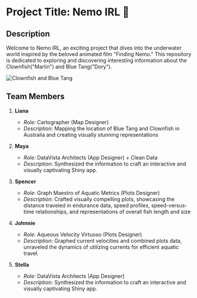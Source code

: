 # Project Title: Nemo IRL 🐠

## Description

Welcome to Nemo IRL, an exciting project that dives into the underwater world inspired by the beloved animated film "Finding Nemo." This repository is dedicated to exploring and discovering interesting information about the Clownfish("Marlin") and Blue Tang("Dory").

![Clownfish and Blue Tang](https://media-cldnry.s-nbcnews.com/image/upload/t_fit-760w,f_auto,q_auto:best/newscms/2016_18/1075561/finding-nemo-dory-today-160504-tease-02.jpg)

## Team Members

1. **Liana**
   - *Role:* Cartographer (Map Designer)
   - *Description:* Mapping the location of Blue Tang and Clownfish in Australia and creating visually stunning representations

2. **Maya**
   - *Role:* DataVista Architects (App Designer) + Clean Data
   - *Description:* Synthesized the information to craft an interactive and visually captivating Shiny app. 

3. **Spencer**
   - *Role:* Graph Maestro of Aquatic Metrics (Plots Designer)
   - *Description:* Crafted visually compelling plots, showcasing the distance traveled in endurance data, speed profiles, speed-versus-time relationships, and representations of overall fish length and size

4. **Johnnie**
   - *Role:* Aqueous Velocity Virtuoso (Plots Designer)
   - *Description:* Graphed current velocities and combined plots data, unraveled the dynamics of utilizing currents for efficient aquatic travel.

5. **Stella**
   - *Role:* DataVista Architects (App Designer)
   - *Description:* Synthesized the information to  craft an interactive and visually captivating Shiny app. 


